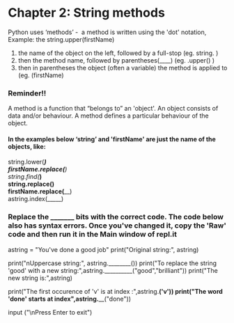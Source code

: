 # Chapter 2:  String methods

Python uses ‘methods’ -  a method is written using the 'dot' notation, 
Example:   the string.upper(firstName)
1) the name of the object on the left, followed by a full-stop (eg. string.  )
2) then the method name, followed by parentheses(____)  (eg.   .upper()  )
3) then in parentheses the object (often a variable) the method is applied to (eg.  (firstName)

### Reminder!! 
A method is a function that “belongs to” an 'object'. An object consists of data and/or behaviour.
A method defines a particular behaviour of the object.  

#### In the examples below ‘string’ and 'firstName' are just the name of the objects, like:
string.lower(___)	   
firstName.replace(____)     
string.find(___)  
string.replace(____)   
firstName.replace(____)   
astring.index(_____)

### Replace the _______ bits with the correct code.  The code below also has syntax errors.  Once you've changed it, copy the 'Raw' code and then run it in the Main window of repl.it

astring = "You've done a good job"
print("Original string:", astring)

print("nUppercase string:", astring.________())
print("To replace the string 'good' with a new string:",astring.__________("good","brilliant"))
print("The new string is:",astring)

print("The first occurence of 'v' is at index :",astring.__________('v'))
print("The word 'done' starts at index",astring.____________("done"))

input ("\nPress Enter to exit")

